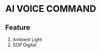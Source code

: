 <h1>
  AI VOICE COMMAND
</h1>
<h2>
  Feature
</h2>
<ol>
  <li>
    Ambient Light
  </li>
  <li>
    SOP Digital
  </li>
</ol>
